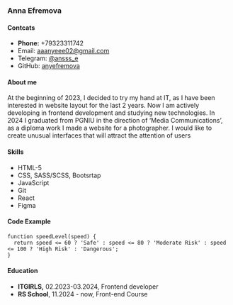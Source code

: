 ### Anna Efremova

#### Contcats

* **Phone:** +79323311742
* Email: aaanyeee02@gmail.com
* Telegram: [@ansss_e](https://t.me/ansss_e)
* GitHub: [anyefremova](https://github.com/anyefremova)

#### About me

At the beginning of 2023, I decided to try my hand at IT, as I have been interested in website layout for the last 2 years. Now I am actively developing in frontend development and studying new technologies.
In 2024 I graduated from PGNIU in the direction of ‘Media Communications’, as a diploma work I made a website for a photographer.
I would like to create unusual interfaces that will attract the attention of users

#### Skills

* HTML-5
* CSS, SASS/SCSS, Bootsrtap
* JavaScript
* Git
* React
* Figma

#### Code Example

```
function speedLevel(speed) {
  return speed <= 60 ? 'Safe' : speed <= 80 ? 'Moderate Risk' : speed <= 100 ? 'High Risk' : 'Dangerous';
}
```

#### Education

* **ITGIRLS,** 02.2023-03.2024, Frontend developer
* **RS School**, 11.2024 - now, Front-end Course
